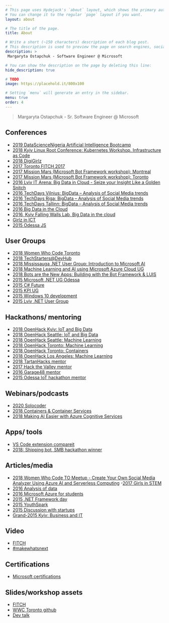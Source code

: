 ```yaml
---
# This page uses Hydejack's `about` layout, which shows the primary author's picture and about text at the top.
# You can change it to the regular `page` layout if you want.
layout: about

# The title of the page.
title: About 

# Write a short (~150 characters) description of each blog post.
# This description is used to preview the page on search engines, social media, etc.
description: >
 Margaryta Ostapchuk - Software Engineer @ Microsoft 

# You can show the description on the page by deleting this line:
hide_description: true

# TODO
image: https://placehold.it/800x100

# Setting `menu` will generate an entry in the sidebar.
menu: true
order: 4
---
```


> Margaryta Ostapchuk - Sr. Software Engineer @ Microsoft

## Conferences

- [2019 DataScienceNigeria Artificial Intelligence Bootcamp](https://steventure.hashnode.dev/datasciencenigeria-artificial-intelligence-bootcamp-2019-reviews-and-reflections-ck3wlmrt200be1rs1u0wt5m55)
- [2018 Kyiv Linux Root Conference: Kubernetes Workshop. Infrastructure as Code](https://linux.globallogic.com/#!/tproduct/46502567-1522948325969)
- [2018 DigiGirlz](https://www.linkedin.com/posts/margaryta-ostapchuk-09082a73_digigirlz-microsoft-msftadvocate-activity-6530209784015265792-M5Tc)
- [2017 Toronto FITCH 2017](https://fitc.ca/presentation/developing-immersive-experiences-windows-mixed-reality/)
- [2017 Mission Mars (Microsoft Bot Framework workshop): Montreal](https://www.microsoftevents.com/profile/web/index.cfm?PKwebID=0x651720abcd&)
- [2017 Mission Mars (Microsoft Bot Framework workshop): Toronto](https://www.microsoftevents.com/profile/web/index.cfm?PKwebID=0x651720abcd&)
- [2016 Lviv IT Arena: Big Data in Cloud - Seize your Insight Like a Golden Snitch](https://itarena.ua/presentations/)
- [2016 TechDays Vilnius: BigData – Analysis of
Social Media trends](http://gregbin.com/wp-content/uploads/2016/03/TechDay-2016-agenda-LAT.pdf)
- [2016 TechDays Riga: BigData – Analysis of
Social Media trends](http://gregbin.com/wp-content/uploads/2016/03/TechDay-2016-agenda-LAT.pdf)
- [2016 TechDays Tallinn: BigData – Analysis of
Social Media trends](http://gregbin.com/wp-content/uploads/2016/03/TechDay-2016-agenda-LAT.pdf)
- [2016 Big Data in the Cloud](https://dou.ua/calendar/11325/)
- [2016, Kyiv Falling Walls Lab, Big Data in the cloud](https://www.facebook.com/FallingWallsLabKyiv/photos/a.1205056389537048/1242254365817250/?type=1&theater)
- [Girlz in ICT](https://global.gurt.org.ua/?p=173397485)
- [2015 Odessa JS ](http://odessajs.org/2015/index.html)

## User Groups

- [2018 Women Who Code Toronto](https://www.meetup.com/Women-Who-Code-Toronto/events/250630693/)
- [2018 TechStarters@DevHub](http://devhub.ca/event/techstarters-intro-to-ar-vr-mixed-reality/)
- [2018 Mississauga .NET User Group: Introduction to Microsoft AI](https://www.meetup.com/MississaugaNETUG/events/246767415/)
- [2018 Machine Learning and AI using Microsoft Azure Cloud UG](https://www.meetup.com/Toronto-Machine-Learning-In-Cloud-Meetup/events/244115673/)
- [2018 Bots are the New Apps: Building with the Bot Framework & LUIS](https://www.meetup.com/Toronto-Machine-Learning-In-Cloud-Meetup/events/244115604/)
- [2015 Microsoft .NET UG Odessa](http://www.usergroup.od.ua/2015/10/microsoft-net-user-group.html)
- [2015 C# Future](http://www.chasopys.ua/events/event-711.html)
- [2015 KPI UG](https://vk.com/wall-88116812_280)
- [2015 Windows 10 development](https://dou.ua/calendar/9098/)
- [2015 Lviv .NET User Group](https://dou.ua/calendar/8351/)

## Hackathons/ mentoring

- [2018 OpenHack Kyiv: IoT and Big Data](https://openhack.microsoft.com/)
- [2018 OpenHack Seattle: IoT and Big Data](https://openhack.microsoft.com/)
- [2018 OpenHack Seattle: Machine Learning](https://openhack.microsoft.com/)
- [2018 OpenHack Toronto: Machine Learning](https://openhack.microsoft.com/)
- [2018 OpenHack Toronto: Containers](https://openhack.microsoft.com/)
- [2018 OpenHack Los Angeles: Machine Learning](https://openhack.microsoft.com/)
- [2018 TartanHacks mentor](https://tartanhacks.com/rsc/2018TartanHacksOpening.pdf)
- [2017 Hack the Valley mentor](https://www.facebook.com/events/834946219980301)
- [2016 Garage48 mentor](http://garage48.org/events/garage48-iot-and-machine-learning)
- [2015 Odessa IoT hackathon mentor](https://dou.ua/calendar/8698/)

## Webinars/podcasts
- [2020 Solocoder](https://solocoder.com/podcast/margarita-ostapchuk-from-ukraine-to-canada-ai)
- [2018 Containers & Container Services](https://info.microsoft.com/CA-SCRTY-WBNR-FY18-01Jan-18-ContainersContainerServices-MCW0002107_02OnDemandRegistration-ForminBody.html)
- [2018 Making AI Easier with Azure Cognitive Services](https://info.microsoft.com/CA-ISVAzure-WBNR-FY18-11Nov-16-MakingAIEasierwithAzureCognitiveServices-MCW0001751_02OnDemandRegistration-ForminBody.html)

## Apps/ tools 
- [VS Code  extension compareit](https://marketplace.visualstudio.com/items?itemName=in4margaret.compareit)
- [2018: Shipping bot, SMB hackathon winner](https://www.businesswire.com/news/home/20180117005101/en/Pitney-Bowes-Announces-Global-Hackathon-Winners)

## Articles/media

- [2018 Women Who Code TO Meetup - Create Your Own Social Media Analyzer Using Azure AI and Serverless Computing](https://thisisjanelles.github.io/2018-05-29-women-who-code-to-create-your-own-social-media-analyzer-using-azure-ai-and-serverless-computing/)
-[2017 Girls in STEM](http://studiarium.net/page/580-kilkist-it-specialistiv-sered-zhinok-v-ukrayini-za-ostannij-rik-zrosla-do-16)
- [2016 Analysis of data](https://kpi.ua/en/16-09-11)
- [2016 Microsoft Azure for students](https://nubip.edu.ua/en/node/23537)
- [2015 .NET Framework day](http://ua.trud.com/blog/2016/01/13/net-framework-day-2015-2/)
- [2015 YouthSpark](https://gurt.org.ua/news/recent/26904/)
- [2015 Discussion with startups](http://report.if.ua/lyudy/my-pidtrymuyemo-startapy-na-vsih-etapah-frankivcyam-rozpovily-pro-novi-mozhlyvosti-vid-microsoft-ukrayina-foto/)
- [Grand-2015 Kyiv: Business and IT](https://teleinfo.ru/seminar/344.htm)

## Video

- [FITCH](https://www.youtube.com/watch?v=wgcaJPeS5vM)
- [#makewhatsnext](https://www.facebook.com/MicrosoftUkraine/videos/1347338768647270/)

## Certifications
- [Microsoft certifications](https://www.youracclaim.com/users/margaryta-ostapchuk/badges)

## Slides/workshop assets

- [FITCH](https://www.slideshare.net/fitc_slideshare/developing-immersive-experiences-with-windows-mixed-reality)
- [WWC Toronto github](https://github.com/in4margaret/wwcazure)
- [Dev talk](https://www.youtube.com/watch?v=nkjxHLQc3Mg)
